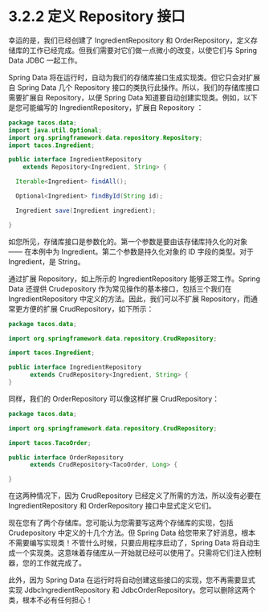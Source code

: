 # 3.2.2 定义 Repository 接口

幸运的是，我们已经创建了 IngredientRepository 和 OrderRepository，定义存储库的工作已经完成。但我们需要对它们做一点微小的改变，以使它们与 Spring Data JDBC 一起工作。

Spring Data 将在运行时，自动为我们的存储库接口生成实现类。但它只会对扩展自 Spring Data 几个 Repository 接口的类执行此操作。所以，我们的存储库接口需要扩展自 Repository，以便 Spring Data 知道要自动创建实现类。例如，以下是您可能编写的 IngredientRepository，扩展自 Repository ：

```java
package tacos.data;
import java.util.Optional;
import org.springframework.data.repository.Repository;
import tacos.Ingredient;

public interface IngredientRepository
    extends Repository<Ingredient, String> {

  Iterable<Ingredient> findAll();

  Optional<Ingredient> findById(String id);

  Ingredient save(Ingredient ingredient);

}
```

如您所见，存储库接口是参数化的。第一个参数是要由该存储库持久化的对象 —— 在本例中为 Ingredient。第二个参数是持久化对象的 ID 字段的类型。对于 Ingredient，是 String。

通过扩展 Repository，如上所示的 IngredientRepository 能够正常工作。Spring Data 还提供 Crudepository 作为常见操作的基本接口，包括三个我们在 IngredientRepository 中定义的方法。因此，我们可以不扩展 Repository，而通常更方便的扩展 CrudRepository，如下所示：

```java
package tacos.data;

import org.springframework.data.repository.CrudRepository;

import tacos.Ingredient;

public interface IngredientRepository
      extends CrudRepository<Ingredient, String> {
}
```

同样，我们的 OrderRepository 可以像这样扩展 CrudRepository：

```java
package tacos.data;

import org.springframework.data.repository.CrudRepository;

import tacos.TacoOrder;

public interface OrderRepository
      extends CrudRepository<TacoOrder, Long> {

}

```

在这两种情况下，因为 CrudRepository 已经定义了所需的方法，所以没有必要在 IngredientRepository 和 OrderRepository 接口中显式定义它们。

现在您有了两个存储库。您可能认为您需要写这两个存储库的实现，包括 Crudepository 中定义的十几个方法。但 Spring Data 给您带来了好消息，根本不需要编写实现类！不管什么时候，只要应用程序启动了，Spring Data 将自动生成一个实现类。这意味着存储库从一开始就已经可以使用了。只需将它们注入控制器，您的工作就完成了。

此外，因为 Spring Data 在运行时将自动创建这些接口的实现，您不再需要显式实现 JdbcIngredientRepository 和 JdbcOrderRepository。您可以删除这两个类，根本不必有任何担心！

